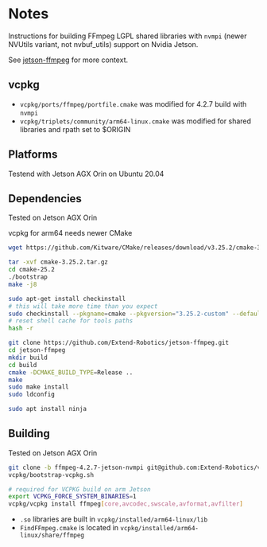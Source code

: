 # Notes

Instructions for building FFmpeg LGPL shared libraries with `nvmpi` (newer NVUtils variant, not nvbuf_utils) support on Nvidia Jetson.

See [jetson-ffmpeg](https://github.com/Extend-Robotics/jetson-ffmpeg) for more context.

## vcpkg

- `vcpkg/ports/ffmpeg/portfile.cmake` was modified for 4.2.7 build with `nvmpi`
- `vcpkg/triplets/community/arm64-linux.cmake` was modified for shared libraries and rpath set to $ORIGIN

## Platforms

Testend with Jetson AGX Orin on Ubuntu 20.04

## Dependencies

Tested on Jetson AGX Orin

vcpkg for arm64 needs newer CMake

```bash
wget https://github.com/Kitware/CMake/releases/download/v3.25.2/cmake-3.25.2.tar.gz

tar -xvf cmake-3.25.2.tar.gz
cd cmake-25.2
./bootstrap
make -j8

sudo apt-get install checkinstall
# this will take more time than you expect
sudo checkinstall --pkgname=cmake --pkgversion="3.25.2-custom" --default
# reset shell cache for tools paths
hash -r
```

```bash
git clone https://github.com/Extend-Robotics/jetson-ffmpeg.git
cd jetson-ffmpeg
mkdir build
cd build
cmake -DCMAKE_BUILD_TYPE=Release ..
make
sudo make install
sudo ldconfig

```

```bash
sudo apt install ninja
```

## Building

Tested on Jetson AGX Orin


```bash
git clone -b ffmpeg-4.2.7-jetson-nvmpi git@github.com:Extend-Robotics/vcpkg.git
vcpkg/bootstrap-vcpkg.sh

# required for VCPKG build on arm Jetson
export VCPKG_FORCE_SYSTEM_BINARIES=1
vcpkg/vcpkg install ffmpeg[core,avcodec,swscale,avformat,avfilter]
```

- `.so` libraries are built in `vcpkg/installed/arm64-linux/lib`
- `FindFFmpeg.cmake` is located in `vcpkg/installed/arm64-linux/share/ffmpeg`


